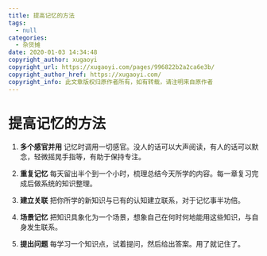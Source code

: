 ```yaml
---
title: 提高记忆的方法
tags:
  - null
categories:
  - 杂货摊
date: 2020-01-03 14:34:48
copyright_author: xugaoyi
copyright_url: https://xugaoyi.com/pages/996822b2a2ca6e3b/
copyright_author_href: https://xugaoyi.com/
copyright_info: 此文章版权归原作者所有，如有转载，请注明来自原作者
---
```


# 提高记忆的方法

1. **多个感官并用**
   记忆时调用一切感官。没人的话可以大声阅读，有人的话可以默念，轻微摇晃手指等，有助于保持专注。

2. **重复记忆**
   每天留出半个到一个小时，梳理总结今天所学的内容。每一章复习完成后做系统的知识整理。

3) **建立关联**
   把你所学的新知识与已有的认知建立联系，对于记忆事半功倍。

4. **场景记忆**
   把知识具象化为一个场景，想象自己在何时何地能用这些知识，与自身发生联系。

5) **提出问题**
   每学习一个知识点，试着提问，然后给出答案。用了就记住了。
